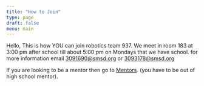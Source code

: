 ```yaml
---
title: "How to Join"
type: page
draft: false
menu: main
---
```


Hello, This is how YOU can join robotics team 937.
We meet in room 183 at 3:00 pm after school till about 5:00 pm on Mondays that we have school.
for more information email 3091690@smsd.org or 3093178@smsd.org 

If you are looking to be a mentor then go to [Mentors](/sponsors/mentors). (you have to be out of high school
mentor).
